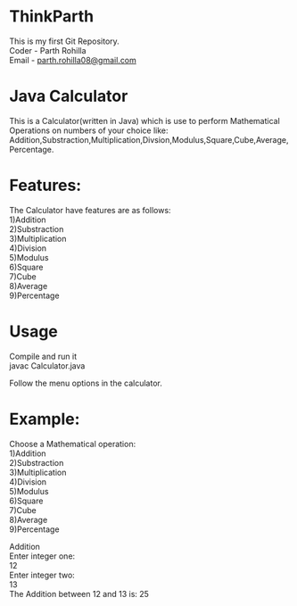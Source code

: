# ThinkParth
This is my first Git Repository.
<br>
Coder - Parth Rohilla
<br>
Email - parth.rohilla08@gmail.com

# Java Calculator
This is a Calculator(written in Java) which is use to perform Mathematical Operations on numbers of your choice like:
Addition,Substraction,Multiplication,Divsion,Modulus,Square,Cube,Average,Percentage.

# Features:
The Calculator have features are as follows:
<br>
1)Addition
<br>
2)Substraction
<br>
3)Multiplication
<br>
4)Division
<br>
5)Modulus
<br>
6)Square
<br>
7)Cube
<br>
8)Average
<br>
9)Percentage
<br>

# Usage
Compile and run it
<br>
javac Calculator.java

Follow the menu options in the calculator.

# Example:
Choose a Mathematical operation:
<br>
1)Addition
<br>
2)Substraction
<br>
3)Multiplication
<br>
4)Division
<br>
5)Modulus 
<br>
6)Square
<br>
7)Cube
<br>
8)Average
<br>
9)Percentage
<br>

Addition
<br>
Enter integer one:
<br>
12
<br>
Enter integer two:
<br>
13
<br>
The Addition between 12 and 13 is: 25










